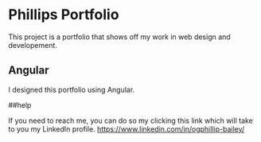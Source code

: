# Phillips Portfolio

This project is a portfolio that shows off my work in web design and developement.

## Angular
I designed this portfolio using Angular.

##help

If you need to reach me, you can do so my clicking this link which will take to you my LinkedIn profile. https://www.linkedin.com/in/ogphillip-bailey/
